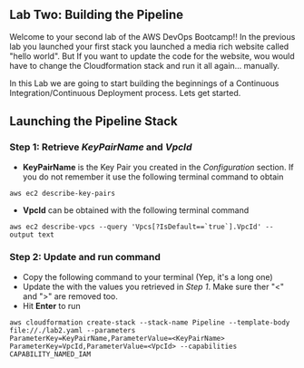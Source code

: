 ## Lab Two: Building the Pipeline
Welcome to your second lab of the AWS DevOps Bootcamp!! In the previous lab you 
launched your first stack you launched a media rich website called "hello world".
But If you want to update the code for the website, wou would have to change the 
Cloudformation stack and run it all again... manually.

In this Lab we are going to start building the beginnings of a Continuous Integration/Continuous Deployment
process. Lets get started.

## Launching the Pipeline Stack

### Step 1: Retrieve *KeyPairName* and *VpcId*
- **KeyPairName** is the Key Pair you created in the *Configuration* section. If you do not remember it use the following terminal command to obtain
```
aws ec2 describe-key-pairs
```
- **VpcId** can be obtained with the following terminal command
```
aws ec2 describe-vpcs --query 'Vpcs[?IsDefault==`true`].VpcId' --output text
```

### Step 2: Update and run command
- Copy the following command to your terminal (Yep, it's a long one)
- Update the <placeholders> with the values you retrieved in *Step 1*. Make sure ther "<" and ">" are removed too.
- Hit **Enter** to run
```
aws cloudformation create-stack --stack-name Pipeline --template-body file://./lab2.yaml --parameters ParameterKey=KeyPairName,ParameterValue=<KeyPairName> ParameterKey=VpcId,ParameterValue=<VpcId> --capabilities CAPABILITY_NAMED_IAM
```